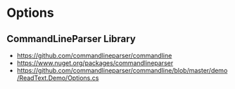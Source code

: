 # Options

## CommandLineParser Library

- https://github.com/commandlineparser/commandline
- https://www.nuget.org/packages/commandlineparser
- https://github.com/commandlineparser/commandline/blob/master/demo/ReadText.Demo/Options.cs

